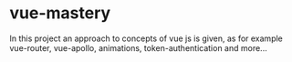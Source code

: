 # vue-mastery
 In this project an approach to concepts of vue js is given, as for example vue-router, vue-apollo, animations, token-authentication and more... 

